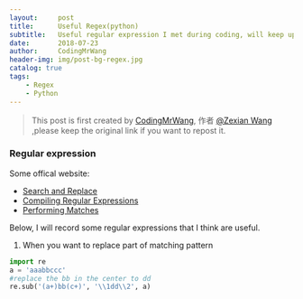 ```yaml
---
layout:     post
title:      Useful Regex(python)
subtitle:   Useful regular expression I met during coding, will keep updating
date:       2018-07-23
author:     CodingMrWang
header-img: img/post-bg-regex.jpg
catalog: true
tags:
    - Regex
    - Python
---
```



> This post is first created by [CodingMrWang](http://codingmrwang.github.io), 作者 [@Zexian Wang](http://github.com/codingmrwang) ,please keep the original link if you want to repost it.

### Regular expression
Some offical website:

- [Search and Replace](https://docs.python.org/2/howto/regex.html#search-and-replace)
- [Compiling Regular Expressions](https://docs.python.org/2/howto/regex.html#compiling-regular-expressions)
- [Performing Matches](https://docs.python.org/2/howto/regex.html#performing-matches)

Below, I will record some regular expressions that I think are useful.

1. When you want to replace part of matching pattern
```python
import re
a = 'aaabbccc'
#replace the bb in the center to dd
re.sub('(a+)bb(c+)', '\\1dd\\2', a)
```


